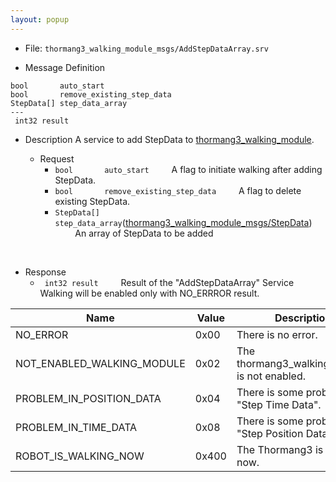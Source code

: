 ```yaml
---
layout: popup
---
```


- File: `thormang3_walking_module_msgs/AddStepDataArray.srv`

- Message Definition
 ```
 bool       auto_start
 bool       remove_existing_step_data
 StepData[] step_data_array
 ---
  int32 result
 ```


- Description
A service to add StepData to [thormang3_walking_module].

  - Request
    * `bool       auto_start`
&emsp;&emsp; A flag to initiate walking after adding StepData.
    * `bool       remove_existing_step_data`
&emsp;&emsp; A flag to delete existing StepData.
    * `StepData[] step_data_array`([thormang3_walking_module_msgs/StepData])
&emsp;&emsp; An array of StepData to be added

 &emsp;
  - Response
    * ` int32 result`
&emsp;&emsp; Result of the "AddStepDataArray" Service
&emsp;&emsp; Walking will be enabled only with NO_ERRROR result.

| Name                       | Value | Description                                    |
|----------------------------|-------|------------------------------------------------|
| NO_ERROR                   | 0x00  | There is no error.                             |
| NOT_ENABLED_WALKING_MODULE | 0x02  | The thormang3_walking_module is not enabled.   |
| PROBLEM_IN_POSITION_DATA   | 0x04  | There is some problem in "Step Time Data".     |
| PROBLEM_IN_TIME_DATA       | 0x08  | There is some problem in "Step Position Data". |
| ROBOT_IS_WALKING_NOW       | 0x400 | The Thormang3 is walking now.                  |

[thormang3_walking_module]: /docs/en/platform/thormang3/thormang3_ros_packages/#thormang3_walking_module
[thormang3_walking_module_msgs/StepData]: /docs/en/popup/StepData.msg/
